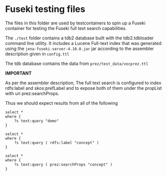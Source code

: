 # Fuseki testing files

The files in this folder are used by testcontainers to spin up a Fuseki container for
testing the Fuseki full text search capabilities.

The `./test` folder contains a tdb2 database built with the tdb2.tdbloader command line
utility. It includes a Lucene Full-text index that was generated using the
`jena-fuseki-server-4.10.0.jar` jar according to the assembler description given in
`config.ttl`

The tdb database contains the data from `prez/test_data/vocprez.ttl`

**IMPORTANT**

As per the assembler description, The full text search is configured to index rdfs:label
and skos:prefLabel and to expose both of them under the propList with uri
prez:searchProps.

Thus we should expect results from all of the following

```sparql
select *
where {
    ?s text:query "demo"
}
```

```sparql
select *
where {
    ?s text:query ( rdfs:label "concept" )
}
```

```sparql
select *
where {
    ?s text:query ( prez:searchProps "concept" )
}
```
